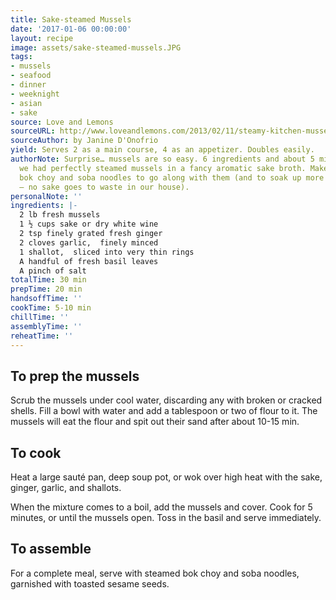 ```yaml
---
title: Sake-steamed Mussels
date: '2017-01-06 00:00:00'
layout: recipe
image: assets/sake-steamed-mussels.JPG
tags:
- mussels
- seafood
- dinner
- weeknight
- asian
- sake
source: Love and Lemons
sourceURL: http://www.loveandlemons.com/2013/02/11/steamy-kitchen-mussels
sourceAuthor: by Janine D'Onofrio
yield: Serves 2 as a main course, 4 as an appetizer. Doubles easily.
authorNote: Surprise… mussels are so easy. 6 ingredients and about 5 minutes later
  we had perfectly steamed mussels in a fancy aromatic sake broth. Make some baby
  bok choy and soba noodles to go along with them (and to soak up more of the broth
  – no sake goes to waste in our house).
personalNote: ''
ingredients: |-
  2 lb fresh mussels
  1 ½ cups sake or dry white wine
  2 tsp finely grated fresh ginger
  2 cloves garlic,  finely minced
  1 shallot,  sliced into very thin rings
  A handful of fresh basil leaves
  A pinch of salt
totalTime: 30 min
prepTime: 20 min
handsoffTime: ''
cookTime: 5-10 min
chillTime: ''
assemblyTime: ''
reheatTime: ''
---
```

## To prep the mussels

Scrub the mussels under cool water, discarding any with broken or cracked shells. Fill a bowl with water and add a tablespoon or two of flour to it. The mussels will eat the flour and spit out their sand after about 10-15 min. 

## To cook

Heat a large sauté pan, deep soup pot, or wok over high heat with the sake, ginger, garlic, and shallots. 

When the mixture comes to a boil, add the mussels and cover. Cook for 5 minutes, or until the mussels open. Toss in the basil and serve immediately.

## To assemble
For a complete meal, serve with steamed bok choy and soba noodles, garnished with toasted sesame seeds.